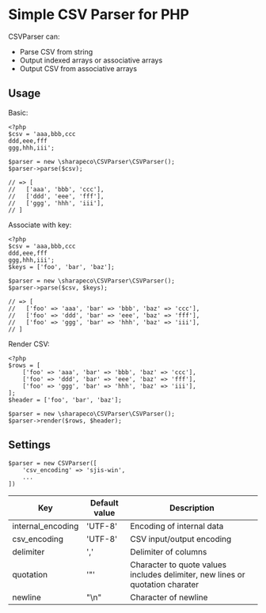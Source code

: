 # Simple CSV Parser for PHP

CSVParser can:

- Parse CSV from string
- Output indexed arrays or associative arrays
- Output CSV from associative arrays

## Usage

Basic:

```
<?php
$csv = 'aaa,bbb,ccc
ddd,eee,fff
ggg,hhh,iii';

$parser = new \sharapeco\CSVParser\CSVParser();
$parser->parse($csv);

// => [
//   ['aaa', 'bbb', 'ccc'],
//   ['ddd', 'eee', 'fff'],
//   ['ggg', 'hhh', 'iii'],
// ]
```

Associate with key:

```
<?php
$csv = 'aaa,bbb,ccc
ddd,eee,fff
ggg,hhh,iii';
$keys = ['foo', 'bar', 'baz'];

$parser = new \sharapeco\CSVParser\CSVParser();
$parser->parse($csv, $keys);

// => [
//   ['foo' => 'aaa', 'bar' => 'bbb', 'baz' => 'ccc'],
//   ['foo' => 'ddd', 'bar' => 'eee', 'baz' => 'fff'],
//   ['foo' => 'ggg', 'bar' => 'hhh', 'baz' => 'iii'],
// ]
```

Render CSV:

```
<?php
$rows = [
    ['foo' => 'aaa', 'bar' => 'bbb', 'baz' => 'ccc'],
    ['foo' => 'ddd', 'bar' => 'eee', 'baz' => 'fff'],
    ['foo' => 'ggg', 'bar' => 'hhh', 'baz' => 'iii'],
];
$header = ['foo', 'bar', 'baz'];

$parser = new \sharapeco\CSVParser\CSVParser();
$parser->render($rows, $header);

```

## Settings

```
$parser = new CSVParser([
    'csv_encoding' => 'sjis-win',
	...
])
```

| Key | Default value | Description |
| --- | ------------- | ----------- |
| internal_encoding | 'UTF-8' | Encoding of internal data |
| csv_encoding | 'UTF-8' | CSV input/output encoding |
| delimiter | ',' | Delimiter of columns |
| quotation | '"' | Character to quote values includes delimiter, new lines or quotation charater |
| newline | "\n" | Character of newline |
